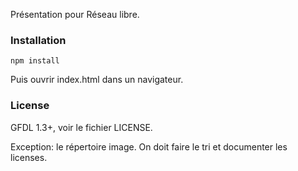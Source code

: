 Présentation pour Réseau libre.

### Installation

```
npm install
```

Puis ouvrir index.html dans un navigateur.

### License

GFDL 1.3+, voir le fichier LICENSE.

Exception: le répertoire image. On doit faire le tri et documenter les licenses.

